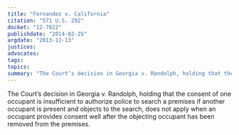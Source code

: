 ```yaml
---
title: "Fernandez v. California"
citation: "571 U.S. 292"
docket: "12-7822"
publishdate: "2014-02-25"
argdate: "2013-11-13"
justices:
advocates:
tags:
topics:
summary: "The Court’s decision in Georgia v. Randolph, holding that the consent of one occupant is insufficient to authorize police to search a premises if another occupant is present and objects to the search, does not apply when an occupant provides consent well after the objecting occupant has been removed from the premises."
---
```

The Court’s decision in Georgia v. Randolph, holding that the consent of one occupant is insufficient to authorize police to search a premises if another occupant is present and objects to the search, does not apply when an occupant provides consent well after the objecting occupant has been removed from the premises.

